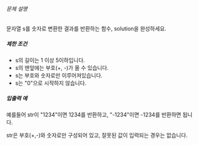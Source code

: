 
###### 문제 설명


문자열 s를 숫자로 변환한 결과를 반환하는 함수, solution을 완성하세요.


##### 제한 조건


* s의 길이는 1 이상 5이하입니다.
* s의 맨앞에는 부호(+, -)가 올 수 있습니다.
* s는 부호와 숫자로만 이루어져있습니다.
* s는 "0"으로 시작하지 않습니다.


##### 입출력 예


예를들어 str이 "1234"이면 1234를 반환하고, "-1234"이면 -1234를 반환하면 됩니다.  

str은 부호(+,-)와 숫자로만 구성되어 있고, 잘못된 값이 입력되는 경우는 없습니다.



